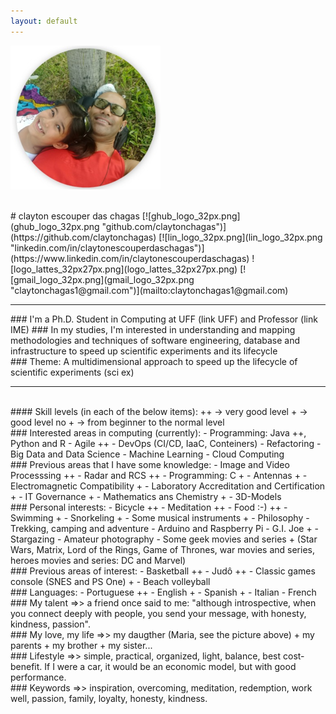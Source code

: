 ```yaml
---
layout: default
---
```

![me_mary_round_240px.png](me_mary_round_240px.png)

<br>
# clayton escouper das chagas
[![ghub_logo_32px.png](ghub_logo_32px.png "github.com/claytonchagas")](https://github.com/claytonchagas)
[![lin_logo_32px.png](lin_logo_32px.png "linkedin.com/in/claytonescouperdaschagas")](https://www.linkedin.com/in/claytonescouperdaschagas)
![logo_lattes_32px27px.png](logo_lattes_32px27px.png)
[![gmail_logo_32px.png](gmail_logo_32px.png "claytonchagas1@gmail.com")](mailto:claytonchagas1@gmail.com)

<br>
<hr>
### I'm a Ph.D. Student in Computing at UFF (link UFF) and Professor (link IME)
### In my studies, I'm interested in understanding and mapping methodologies and techniques of software engineering, database and infrastructure to speed up scientific experiments and its lifecycle
<br>
### Theme: A multidimensional approach to speed up the lifecycle of scientific experiments (sci ex)
<hr>

<br>
#### Skill levels (in each of the below items):
++    -> very good level
+     -> good level
no +  -> from beginner to the normal level

<br>
### Interested areas in computing (currently):
- Programming: Java ++, Python and R
- Agile ++
- DevOps (CI/CD, IaaC, Conteiners)
- Refactoring
- Big Data and Data Science
- Machine Learning
- Cloud Computing

<br>
### Previous areas that I have some knowledge:
- Image and Video Processsing ++
- Radar and RCS ++
- Programming: C +
- Antennas +
- Electromagnetic Compatibility +
- Laboratory Accreditation and Certification +
- IT Governance +
- Mathematics ans Chemistry +
- 3D-Models

<br>
### Personal interests:
- Bicycle ++
- Meditation ++
- Food :-) ++
- Swimming +
- Snorkeling +
- Some musical instruments +
- Philosophy
- Trekking, camping and adventure
- Arduino and Raspberry Pi
- G.I. Joe +
- Stargazing
- Amateur photography
- Some geek movies and series + (Star Wars, Matrix, Lord of the Rings, Game of Thrones, war movies and series, heroes movies and series: DC and Marvel)

<br>
### Previous areas of interest:
- Basketball ++
- Judô ++
- Classic games console (SNES and PS One) +
- Beach volleyball

<br>
### Languages:
- Portuguese ++
- English +
- Spanish +
- Italian
- French

<br>
### My talent =>> a friend once said to me: "although introspective, when you connect deeply with people, you send your message, with honesty, kindness, passion".

<br>
### My love, my life =>> my daugther (Maria, see the picture above) + my parents + my brother + my sister...

<br>
### Lifestyle =>> simple, practical, organized, light, balance, best cost-benefit. If I were a car, it would be an economic model, but with good performance.

<br>
### Keywords =>> inspiration, overcoming, meditation, redemption, work well, passion, family, loyalty, honesty, kindness.
